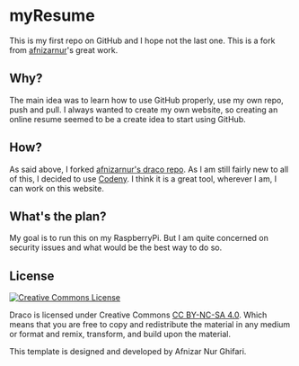 # myResume

This is my first repo on GitHub and I hope not the last one.
This is a fork from [afnizarnur](https://github.com/afnizarnur)'s great work.

## Why?

The main idea was to learn how to use GitHub properly, use my own repo, push and pull.
I always wanted to create my own website, so creating an online resume seemed to be a create idea to start using GitHub.

## How?

As said above, I forked [afnizarnur's draco repo](https://github.com/afnizarnur/draco).
As I am still fairly new to all of this, I decided to use [Codeny](http://codenvy.io). I think it is a great tool, wherever I am, I can work on this website.

## What's the plan?

My goal is to run this on my RaspberryPi. But I am quite concerned on security issues and what would be the best way to do so. 

## License
<a rel="license" href="https://creativecommons.org/licenses/by-nc-sa/4.0/"><img alt="Creative Commons License" style="border-width:0" src="https://i.creativecommons.org/l/by-nc-sa/4.0/88x31.png" /></a><br />

Draco is licensed under Creative Commons [CC BY-NC-SA 4.0](https://creativecommons.org/licenses/by-nc-sa/4.0/). Which means that you are free to copy and redistribute the material in any medium or format and remix, transform, and build upon the material.

This template is designed and developed by Afnizar Nur Ghifari.
